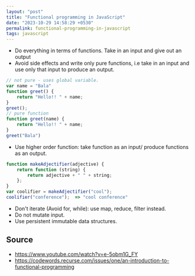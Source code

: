 ```yaml
---
layout: "post"
title: "Functional programming in JavaScript"
date: "2023-10-29 14:58:29 +0530"
permalink: functional-programming-in-javascript
tags: javascript
---
```


- Do everything in terms of functions. Take in an input and give out an output
- Avoid side effects and write only pure functions, i.e take in an input and use only that input to produce an output.

```javascript
// not pure - uses global variable.
var name = "Bala"
function greet() {
    return "Hello!! " + name;
}
greet();
// pure function
function greet(name) {
    return "Hello!! " + name;
}
greet("Bala")
```

- Use higher order function: take function as an input/ produce functions as an output.

```javascript
function makeAdjectifier(adjective) {
    return function (string) {
        return adjective + " " + string;   
    };
}
var coolifier = makeAdjectifier("cool");
coolifier("conference");  => "cool conference"

```

- Don't iterate (Avoid for, while): use map, reduce, filter instead.
- Do not mutate input.
- Use persistent immutable data structures.

## Source

- https://www.youtube.com/watch?v=e-5obm1G_FY
- https://codewords.recurse.com/issues/one/an-introduction-to-functional-programming

